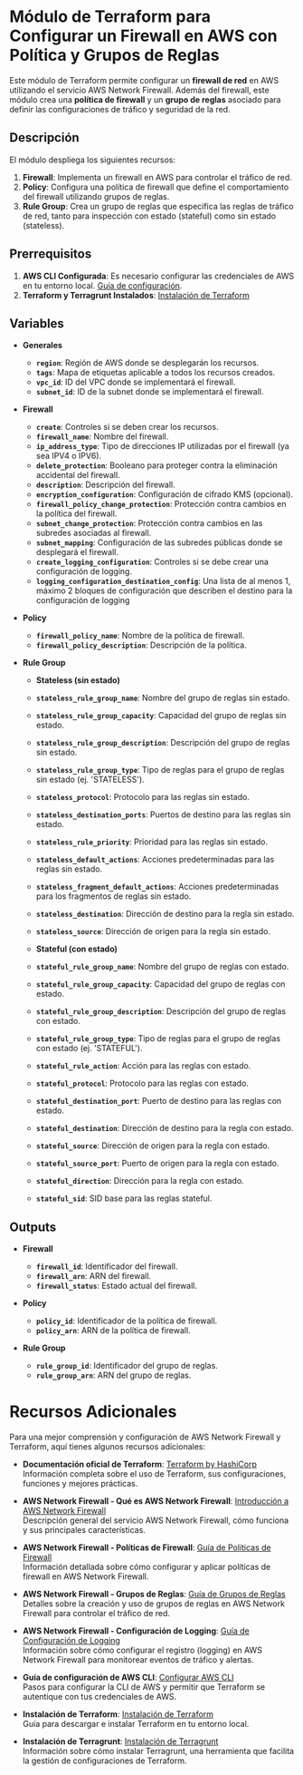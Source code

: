 # Módulo de Terraform para Configurar un Firewall en AWS con Política y Grupos de Reglas

Este módulo de Terraform permite configurar un **firewall de red** en AWS utilizando el servicio AWS Network Firewall. Además del firewall, este módulo crea una **política de firewall** y un **grupo de reglas** asociado para definir las configuraciones de tráfico y seguridad de la red.

## Descripción

El módulo despliega los siguientes recursos:

1. **Firewall**: Implementa un firewall en AWS para controlar el tráfico de red.
2. **Policy**: Configura una política de firewall que define el comportamiento del firewall utilizando grupos de reglas.
3. **Rule Group**: Crea un grupo de reglas que especifica las reglas de tráfico de red, tanto para inspección con estado (stateful) como sin estado (stateless).

## Prerrequisitos

1. **AWS CLI Configurada**: Es necesario configurar las credenciales de AWS en tu entorno local. [Guía de configuración](https://docs.aws.amazon.com/cli/latest/userguide/cli-configure-quickstart.html).
2. **Terraform y Terragrunt Instalados**: [Instalación de Terraform](https://developer.hashicorp.com/terraform/downloads)

## Variables

- **Generales**
  - **`region`**: Región de AWS donde se desplegarán los recursos.
  - **`tags`**: Mapa de etiquetas aplicable a todos los recursos creados.
  - **`vpc_id`**: ID del VPC donde se implementará el firewall.
  - **`subnet_id`**: ID de la subnet donde se implementará el firewall.

- **Firewall**
  - **`create`**: Controles si se deben crear los recursos.
  - **`firewall_name`**: Nombre del firewall.
  - **`ip_address_type`**: Tipo de direcciones IP utilizadas por el firewall (ya sea IPV4 o IPV6).
  - **`delete_protection`**: Booleano para proteger contra la eliminación accidental del firewall.
  - **`description`**: Descripción del firewall.
  - **`encryption_configuration`**: Configuración de cifrado KMS (opcional).
  - **`firewall_policy_change_protection`**: Protección contra cambios en la política del firewall.
  - **`subnet_change_protection`**: Protección contra cambios en las subredes asociadas al firewall.
  - **`subnet_mapping`**: Configuración de las subredes públicas donde se desplegará el firewall.
  - **`create_logging_configuration`**: Controles si se debe crear una configuración de logging.
  - **`logging_configuration_destination_config`**: Una lista de al menos 1, máximo 2 bloques de configuración que describen el destino para la configuración de logging

- **Policy**
  - **`firewall_policy_name`**: Nombre de la política de firewall.
  - **`firewall_policy_description`**: Descripción de la política.

- **Rule Group**

  - **Stateless (sin estado)**
  - **`stateless_rule_group_name`**: Nombre del grupo de reglas sin estado.
  - **`stateless_rule_group_capacity`**: Capacidad del grupo de reglas sin estado.
  - **`stateless_rule_group_description`**: Descripción del grupo de reglas sin estado.
  - **`stateless_rule_group_type`**: Tipo de reglas para el grupo de reglas sin estado (ej. 'STATELESS').
  - **`stateless_protocol`**: Protocolo para las reglas sin estado.
  - **`stateless_destination_ports`**: Puertos de destino para las reglas sin estado.
  - **`stateless_rule_priority`**: Prioridad para las reglas sin estado.
  - **`stateless_default_actions`**: Acciones predeterminadas para las reglas sin estado.
  - **`stateless_fragment_default_actions`**: Acciones predeterminadas para los fragmentos de reglas sin estado.
  - **`stateless_destination`**: Dirección de destino para la regla sin estado.
  - **`stateless_source`**: Dirección de origen para la regla sin estado.
  
  - **Stateful (con estado)**
  - **`stateful_rule_group_name`**: Nombre del grupo de reglas con estado.
  - **`stateful_rule_group_capacity`**: Capacidad del grupo de reglas con estado.
  - **`stateful_rule_group_description`**: Descripción del grupo de reglas con estado.
  - **`stateful_rule_group_type`**: Tipo de reglas para el grupo de reglas con estado (ej. 'STATEFUL').
  - **`stateful_rule_action`**: Acción para las reglas con estado.
  - **`stateful_protocol`**: Protocolo para las reglas con estado.
  - **`stateful_destination_port`**: Puerto de destino para las reglas con estado.
  - **`stateful_destination`**: Dirección de destino para la regla con estado.
  - **`stateful_source`**: Dirección de origen para la regla con estado.
  - **`stateful_source_port`**: Puerto de origen para la regla con estado.
  - **`stateful_direction`**: Dirección para la regla con estado.
  - **`stateful_sid`**: SID base para las reglas stateful.


## Outputs

- **Firewall**
  - **`firewall_id`**: Identificador del firewall.
  - **`firewall_arn`**: ARN del firewall.
  - **`firewall_status`**: Estado actual del firewall.

- **Policy**
  - **`policy_id`**: Identificador de la política de firewall.
  - **`policy_arn`**: ARN de la política de firewall.

- **Rule Group**
  - **`rule_group_id`**: Identificador del grupo de reglas.
  - **`rule_group_arn`**: ARN del grupo de reglas.

# Recursos Adicionales

Para una mejor comprensión y configuración de AWS Network Firewall y Terraform, aquí tienes algunos recursos adicionales:

- **Documentación oficial de Terraform**: [Terraform by HashiCorp](https://developer.hashicorp.com/terraform/docs)  
  Información completa sobre el uso de Terraform, sus configuraciones, funciones y mejores prácticas.

- **AWS Network Firewall - Qué es AWS Network Firewall**: [Introducción a AWS Network Firewall](https://docs.aws.amazon.com/network-firewall/latest/developerguide/what-is-aws-network-firewall.html)  
  Descripción general del servicio AWS Network Firewall, cómo funciona y sus principales características.

- **AWS Network Firewall - Políticas de Firewall**: [Guía de Políticas de Firewall](https://docs.aws.amazon.com/network-firewall/latest/developerguide/firewall-policies.html)  
  Información detallada sobre cómo configurar y aplicar políticas de firewall en AWS Network Firewall.

- **AWS Network Firewall - Grupos de Reglas**: [Guía de Grupos de Reglas](https://docs.aws.amazon.com/network-firewall/latest/developerguide/rule-groups.html)  
  Detalles sobre la creación y uso de grupos de reglas en AWS Network Firewall para controlar el tráfico de red.

- **AWS Network Firewall - Configuración de Logging**: [Guía de Configuración de Logging](https://docs.aws.amazon.com/network-firewall/latest/developerguide/logging.html)  
  Información sobre cómo configurar el registro (logging) en AWS Network Firewall para monitorear eventos de tráfico y alertas.

- **Guía de configuración de AWS CLI**: [Configurar AWS CLI](https://docs.aws.amazon.com/cli/latest/userguide/cli-configure-quickstart.html)  
  Pasos para configurar la CLI de AWS y permitir que Terraform se autentique con tus credenciales de AWS.

- **Instalación de Terraform**: [Instalación de Terraform](https://developer.hashicorp.com/terraform/downloads)  
  Guía para descargar e instalar Terraform en tu entorno local.

- **Instalación de Terragrunt**: [Instalación de Terragrunt](https://terragrunt.gruntwork.io/docs/getting-started/install/)  
  Información sobre cómo instalar Terragrunt, una herramienta que facilita la gestión de configuraciones de Terraform.



